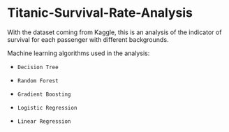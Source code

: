 # Titanic-Survival-Rate-Analysis

With the dataset coming from Kaggle, this is an analysis of the indicator of survival for each passenger with different backgrounds.

Machine learning algorithms used in the analysis:

- `Decision Tree`

- `Random Forest `

- `Gradient Boosting `

- `Logistic Regression `

- `Linear Regression `
